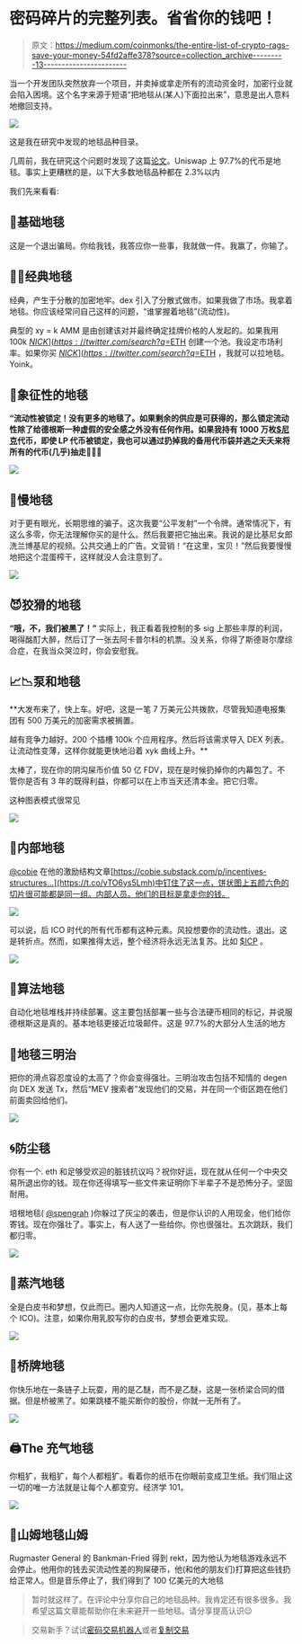 # 密码碎片的完整列表。省省你的钱吧！

> 原文：<https://medium.com/coinmonks/the-entire-list-of-crypto-rags-save-your-money-54fd2affe378?source=collection_archive---------13----------------------->

当一个开发团队突然放弃一个项目，并卖掉或拿走所有的流动资金时，加密行业就会陷入困境。这个名字来源于短语“把地毯从(某人)下面拉出来”，意思是出人意料地撤回支持。

![](img/77495bded902c84451e565717b097898.png)

这是我在研究中发现的地毯品种目录。

几周前，我在研究这个问题时发现了这篇[论文](https://arxiv.org/pdf/2201.07220.pdf)。Uniswap 上 97.7%的代币是地毯。事实上更糟糕的是，以下大多数地毯品种都在 2.3%以内

我们先来看看:

## 🤷**基础地毯**

这是一个退出骗局。你给我钱，我答应你一些事，我就做一件。我赢了，你输了。

## 🤵🏻**经典地毯**

经典，产生于分散的加密地牢。dex 引入了分散式做市。如果我做了市场。我拿着地毯。你应该经常问自己这样的问题，“谁掌握着地毯”(流动性)。

典型的 xy = k AMM 是由创建该对并最终确定挂牌价格的人发起的。如果我用 100k [$NICK](https://twitter.com/search?q=%24NICK&src=cashtag_click) 代币和 100 [$ETH](https://twitter.com/search?q=%24ETH&src=cashtag_click) 创建一个池。我设定市场利率。如果你买 [$NICK](https://twitter.com/search?q=%24NICK&src=cashtag_click) 代币并投入 [$ETH](https://twitter.com/search?q=%24ETH&src=cashtag_click) ，我就可以拉地毯。Yoink。

## 🐳象征性的地毯

**“流动性被锁定！没有更多的地毯了。如果剩余的供应是可获得的，那么锁定流动性除了给德根斯一种虚假的安全感之外没有任何作用。如果我持有 1000 万枚[$尼克](https://twitter.com/search?q=%24NICK&src=cashtag_click)代币，即使 LP 代币被锁定，我也可以通过扔掉我的备用代币袋并逃之夭夭来将所有的代币(几乎)抽走🏃🏼‍♀️**

![](img/23693eccb561476454f8c22526759f77.png)

## 🐌**慢地毯**

对于更有眼光，长期思维的骗子。这次我要“公平发射”一个令牌。通常情况下，有这么多零，你无法理解你买的是什么。然后我要把它抽出来。我说的是比基尼女郎洗兰博基尼的视频。公共交通上的广告。文营销！“在这里，宝贝！”然后我要慢慢地把这个混蛋榨干，这样就没人会注意到了。

![](img/b940aac8b5481b79c5a6fc9165bd9328.png)

## 😈**狡猾的地毯**

**“哦，不，我们被黑了！”** 实际上，我正看着我控制的多 sig 上那些丰厚的利润，喝得酩酊大醉，然后订了一张去阿卡普尔科的机票。没关系，你得了斯德哥尔摩综合症，在我当众哭泣时，你会安慰我。

## 📈📉**泵和地毯**

**大发布来了，快上车。好吧，这是一笔 7 万美元公共拨款，尽管我知道电报集团有 500 万美元的加密需求被搁置。

越有竞争力越好。200 个插槽 100k 个应用程序。然后将该需求导入 DEX 列表。让流动性变薄，这样你就能更快地沿着 xyk 曲线上升。**

太棒了，现在你的阴沟屎币价值 50 亿 FDV，现在是时候扔掉你的内幕包了。不管你是否有 3 年的既得利益，你都可以在上市当天还清本金。把它归零。

这种图表模式很常见

![](img/e1f1d4d636cc4741e50a612cc9ee5e43.png)

## 🔎内部地毯

[@cobie](https://twitter.com/cobie) 在他的激励结构文章[https://cobie.substack.com/p/incentives-structures…](https://t.co/vTO6ys5Lmh)中钉住了这一点，饼状图上五颜六色的切片很可能都是同一组。内部人员。他们的目标是拿走你的钱。

![](img/507d1aa98060271160cc39d2809ad890.png)

可以说，后 ICO 时代的所有代币都有这种元素。风投想要你的流动性。退出。这是转折点。然而，如果推得太远，整个经济将永远无法复苏。比如 [$ICP](https://twitter.com/search?q=%24ICP&src=cashtag_click) 。

![](img/77427a27babb81be6554650dc9ad2acd.png)

## 🤖算法地毯

自动化地毯堆栈并持续部署。这主要包括部署一些与合法硬币相同的标记，并说服德根斯这是真的。基本地毯更接近垃圾邮件。这是 97.7%的大部分人生活的地方

## 🥪地毯三明治

把你的滑点容忍度设的太高了？你会变得强壮。三明治攻击包括不知情的 degen 向 DEX 发送 Tx，然后“MEV 搜索者”发现他们的交易，并在同一个街区跑在他们前面卖回给他们。

![](img/0399b776ec9733994b324924e5c2739b.png)

## 🌀防尘毯

你有一个. eth 和足够受欢迎的脏钱抗议吗？祝你好运，现在就从任何一个中央交易所退出你的钱。现在你还得填写一些文件来证明你下半辈子不是恐怖分子。坚固耐用。

培根地毯( [@spengrah](https://twitter.com/spengrah) )你躲过了灰尘的袭击，但是你认识的人用现金，他们给你寄钱。现在你强壮了。事实上，有人送了一些给你。你也很强壮。五次跳跃，我们都归零。

![](img/e97e99a77e953f8f006f52e3ede468b8.png)

## 📃蒸汽地毯

全是白皮书和梦想，仅此而已。圈内人知道这一点，比你先脱身。(见，基本上每个 ICO)。注意，如果你用乳胶写你的白皮书，梦想会更难实现。

![](img/5b0b1ac7a5b2eaf6e34aa4410008457c.png)

## 🌉桥牌地毯

你快乐地在一条链子上玩耍，用的是乙醚，而不是乙醚，这是一张桥梁合同的借据。但是桥被黑了。如果跳楼不能买断你的股份，你就一无所有了。

![](img/6e8e778534434ee88a3f577c2b16c474.png)

## 🖨The 充气地毯

你粗犷，我粗犷，每个人都粗犷。看着你的纸币在你眼前变成卫生纸。我们阻止这一切的唯一方法就是让每个人都变穷。经济学 101。

![](img/6976825e008dd6a34be5339f718f57f3.png)

## 🥒山姆地毯山姆

Rugmaster General 的 Bankman-Fried 得到 rekt，因为他认为地毯游戏永远不会停止。他用你的钱去买流动性差的狗屎硬币，他(和他的朋友们)打算把这些钱扔给正常人。但是音乐停止了，我们得到了 100 亿美元的大地毯

> 暂时就这样了。在评论中分享你自己的地毯品种。我肯定还有很多很多。我希望这篇文章能帮助你在未来避开一些地毯。请分享提高认识😉

> 交易新手？试试[密码交易机器人](/coinmonks/crypto-trading-bot-c2ffce8acb2a)或者[复制交易](/coinmonks/top-10-crypto-copy-trading-platforms-for-beginners-d0c37c7d698c)